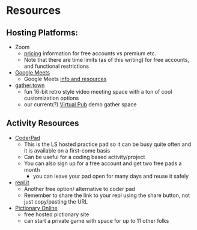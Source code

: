 # Resources
## Hosting Platforms:
- Zoom 
  - [pricing](https://zoom.us/pricing) information for free accounts vs premium etc. 
  - Note that there are time limits (as of this writing) for free accounts, and functional restrictions
- [Google Meets](https://meet.google.com/)
  - Google Meets [info and resources](https://support.google.com/meet/?hl=en#topic=7306097)
- [gather.town](https://gather.town/)
  - fun 16-bit retro style video meeting space with a ton of cool customization options
  - our current(?) [Virtual Pub](https://gather.town/app/lr5VRqAq8OmPmvfk/virtual-pub) demo gather space

## Activity Resources
- [CoderPad](https://coderpad.io/9WY3K69C) 
  - This is the LS hosted practice pad so it can be busy quite often and it is available on a first-come basis
  - Can be useful for a coding based activity/project
  - You can also sign up for a free account and get two free pads a month 
    - you can leave your pad open for many days and reuse it safely
- [repl.it](repl.it)
  - Another free option/ alternative to coder pad
  - Remember to share the link to your repl using the share button, not just copy/pasting the URL
- [Pictionary Online](skribbl.io)
  - free hosted pictionary site
  - can start a private game with space for up to 11 other folks
